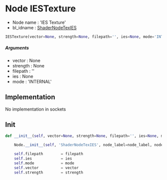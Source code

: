# Node IESTexture

- Node name : 'IES Texture'
- bl_idname : [ShaderNodeTexIES](https://docs.blender.org/api/current/bpy.types.ShaderNodeTexIES.html)


``` python
IESTexture(vector=None, strength=None, filepath='', ies=None, mode='INTERNAL', node_label=None, node_color=None, **kwargs)
```
##### Arguments

- vector : None
- strength : None
- filepath : ''
- ies : None
- mode : 'INTERNAL'

## Implementation

No implementation in sockets

## Init

``` python
def __init__(self, vector=None, strength=None, filepath='', ies=None, mode='INTERNAL', node_label=None, node_color=None, **kwargs):

    Node.__init__(self, 'ShaderNodeTexIES', node_label=node_label, node_color=node_color, **kwargs)

    self.filepath        = filepath
    self.ies             = ies
    self.mode            = mode
    self.vector          = vector
    self.strength        = strength
```

